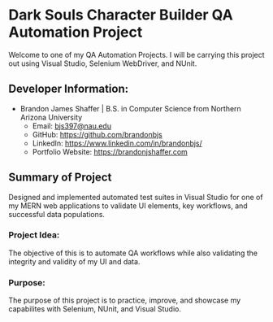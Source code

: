# Dark Souls Character Builder QA Automation Project

Welcome to one of my QA Automation Projects. I will be carrying this project out using Visual Studio, Selenium WebDriver, and NUnit.

## Developer Information:

-   Brandon James Shaffer | B.S. in Computer Science from Northern Arizona University
    -   Email: bjs397@nau.edu
    -   GitHub: https://github.com/brandonbjs
    -   LinkedIn: https://www.linkedin.com/in/brandonbjs/
    -   Portfolio Website: https://brandonjshaffer.com

## Summary of Project

Designed and implemented automated test suites in Visual Studio for one of my MERN web applications to validate UI elements, key workflows, and successful data populations.

### Project Idea:

The objective of this is to automate QA workflows while also validating the integrity and validity of my UI and data.

### Purpose:

The purpose of this project is to practice, improve, and showcase my capabilites with Selenium, NUnit, and Visual Studio.
